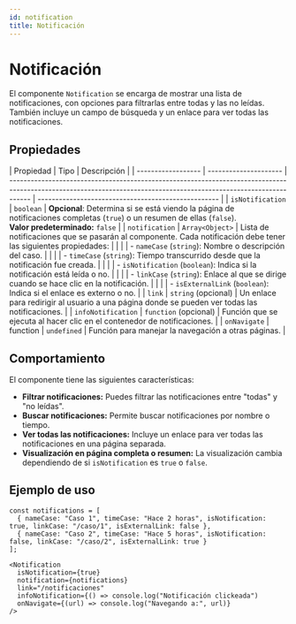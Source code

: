 ```yaml
---
id: notification
title: Notificación
---
```


# Notificación

El componente `Notification` se encarga de mostrar una lista de notificaciones, con opciones para filtrarlas entre todas y las no leídas. También incluye un campo de búsqueda y un enlace para ver todas las notificaciones.

## Propiedades

| Propiedad          | Tipo                  | Descripción                                                                                                                                                        |
| ------------------ | --------------------- | ------------------------------------------------------------------------------------------------------------------------------------------------------------------ | --------------------------------------------------- |
| `isNotification`   | `boolean`             | **Opcional**: Determina si se está viendo la página de notificaciones completas (`true`) o un resumen de ellas (`false`). <br /> **Valor predeterminado:** `false` |
| `notification`     | `Array<Object>`       | Lista de notificaciones que se pasarán al componente. Cada notificación debe tener las siguientes propiedades:                                                     |
|                    |                       | - `nameCase` (`string`): Nombre o descripción del caso.                                                                                                            |
|                    |                       | - `timeCase` (`string`): Tiempo transcurrido desde que la notificación fue creada.                                                                                 |
|                    |                       | - `isNotification` (`boolean`): Indica si la notificación está leída o no.                                                                                         |
|                    |                       | - `linkCase` (`string`): Enlace al que se dirige cuando se hace clic en la notificación.                                                                           |
|                    |                       | - `isExternalLink` (`boolean`): Indica si el enlace es externo o no.                                                                                               |
| `link`             | `string` (opcional)   | Un enlace para redirigir al usuario a una página donde se pueden ver todas las notificaciones.                                                                     |
| `infoNotification` | `function` (opcional) | Función que se ejecuta al hacer clic en el contenedor de notificaciones.                                                                                           |
| `onNavigate`       | function              | `undefined`                                                                                                                                                        | Función para manejar la navegación a otras páginas. |

## Comportamiento

El componente tiene las siguientes características:

- **Filtrar notificaciones:** Puedes filtrar las notificaciones entre "todas" y "no leídas".
- **Buscar notificaciones:** Permite buscar notificaciones por nombre o tiempo.
- **Ver todas las notificaciones:** Incluye un enlace para ver todas las notificaciones en una página separada.
- **Visualización en página completa o resumen:** La visualización cambia dependiendo de si `isNotification` es `true` o `false`.

## Ejemplo de uso

```tsx
const notifications = [
  { nameCase: "Caso 1", timeCase: "Hace 2 horas", isNotification: true, linkCase: "/caso/1", isExternalLink: false },
  { nameCase: "Caso 2", timeCase: "Hace 5 horas", isNotification: false, linkCase: "/caso/2", isExternalLink: true }
];

<Notification
  isNotification={true}
  notification={notifications}
  link="/notificaciones"
  infoNotification={() => console.log("Notificación clickeada")
  onNavigate={(url) => console.log("Navegando a:", url)}
/>
```

